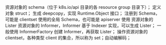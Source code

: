 资源对象的 schema（位于 k8s.io/api 目录的各 resource group 目录下）；
    定义对象 struct；
    生成 deepcopy，实现 Runtime.Object 接口；
    注册到 Schema，可能是 clientset 使用的全局 Schema，也可能是 apiserver 使用
资源对象的 Lister
资源对象的 Informer，Informer 基于 Indexer 实现，可以生成 Lister；
    一般使用 InformerFactory 创建 Informer，再获取 Lister；
操作资源对象的 clientset，各种类型 client 的集合，所以称为 set；自动编解码；